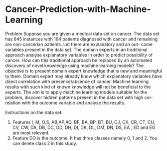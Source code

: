 # Cancer-Prediction-with-Machine-Learning
Problem 
Suppose you are given a medical data set on cancer. The data set has 645 instances with 164 patients diagnosed with cancer and remaining are non-cancerian patients. Let there are explanatory and an out- come variables present in the data set. The domain experts in an traditional approach analyse explanatory variables in order to predict possibility of cancer. How can this traditional approach be replaced by an automated discovery of novel knowledge using machine learning models? The objective is to present domain expert knowledge that is new and meaningful to them. Domain expert may already know which explanatory variables have direct correlation with presence/absence of cancer. Machine learning results with such kind of known knowledge will not be beneficial to the experts. The aim is to apply machine learning models suitable for the problem, discover hidden patterns present in the data set with high cor- relation with the outcome variable and analyse the results.

Instructions on the data set: 
1. Features I, M, O,S, AB,AP,AQ, BF, BA, BP, BT, BU, CJ, CK, CR, CT, CU, CV, CW, DA, DB, DC, DD, DH, DI, DK, DL, DM, DN, DS, EA , ED and EG are most relevant. 
2. Feature DO is the outcome. It has three classes namely 0, 1 and 2. You can delete class 2 in this study.
